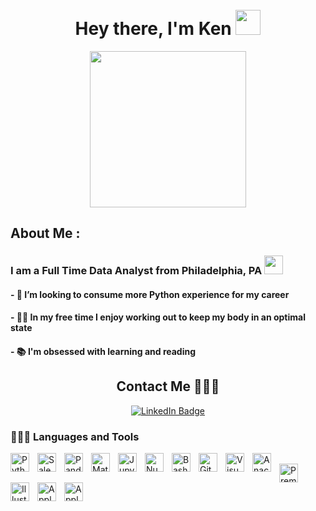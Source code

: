 


<br>
<br>

<h1 align="center">Hey there, I'm Ken <img src="https://media.giphy.com/media/hvRJCLFzcasrR4ia7z/giphy.gif" width="40"></h1>

<p align="center"><img src="https://media.giphy.com/media/qgQUggAC3Pfv687qPC/giphy.gif" width="250"></p>

<h2> About Me : </h2>

<h3> I am a Full Time Data Analyst from Philadelphia, PA <img src="https://media.giphy.com/media/WUlplcMpOCEmTGBtBW/giphy.gif" width="30"> </h3>

<h4> - 🔭 I’m looking to consume more Python experience for my career </h4>
<h4> - 🏋🏻 In my free time I enjoy working out to keep my body in an optimal state </h4> 
<h4> - 📚 I'm obsessed with learning and reading </h4>

</p>

<h2 align="center">Contact Me 🧑🏻‍💻 </h2>
<p align="center">
<a href="https://www.linkedin.com/in/kennethcallaghanjr/"><img src="https://img.shields.io/badge/LinkedIn-blue?style=for-the-badge&logo=linkedin&logoColor=white" alt="LinkedIn Badge"></a>
</p>


### 🧑🏻‍💻 Languages and Tools
<img align="left" alt="Python" width="30" style="padding-right:10px;" src="https://cdn.jsdelivr.net/gh/devicons/devicon/icons/python/python-plain.svg" />&nbsp;
<img align="left" alt="Salesforce" width="30" style="padding-right:10px;" src="https://cdn.jsdelivr.net/gh/devicons/devicon/icons/salesforce/salesforce-original.svg" />&nbsp;
<img align="left" alt="Pandas" width="30" style="padding-right:10px;" src="https://cdn.jsdelivr.net/gh/devicons/devicon/icons/pandas/pandas-original-wordmark.svg" />&nbsp;
<img align="left" alt="Matlab" width="30" style="padding-right:10px;" src="https://cdn.jsdelivr.net/gh/devicons/devicon/icons/matlab/matlab-original.svg" />&nbsp;
<img align="left" alt="Jupyter" width="30" style="padding-right:10px;" src="https://cdn.jsdelivr.net/gh/devicons/devicon/icons/jupyter/jupyter-original-wordmark.svg" />&nbsp;
<img align="left" alt="Numpy" width="30" style="padding-right:10px;" src="https://cdn.jsdelivr.net/gh/devicons/devicon/icons/numpy/numpy-original.svg" />&nbsp;
<img align="left" alt="Bash" width="30" style="padding-right:10px;" src="https://cdn.jsdelivr.net/gh/devicons/devicon/icons/bash/bash-plain.svg" />&nbsp;
<img align="left" alt="GitHub" width="30" style="padding-right:10px;" src="https://cdn.jsdelivr.net/gh/devicons/devicon/icons/github/github-original.svg" />&nbsp;
<img align="left" alt="Visual Studio Code" width="30" style="padding-right:10px;" src="https://cdn.jsdelivr.net/gh/devicons/devicon/icons/vscode/vscode-original.svg" />&nbsp;
<img align="left" alt="Anaconda" width="30" style="padding-right:10px;" src="https://cdn.jsdelivr.net/gh/devicons/devicon/icons/anaconda/anaconda-original.svg" />&nbsp;
<img align="left" alt="Premiere Pro" width="30" style="padding-right:10px;" src="https://cdn.jsdelivr.net/gh/devicons/devicon/icons/premierepro/premierepro-original.svg" />&nbsp;
<img align="left" alt="Illustrator" width="30" style="padding-right:10px;" src="https://cdn.jsdelivr.net/gh/devicons/devicon/icons/illustrator/illustrator-line.svg" />&nbsp;
<img align="left" alt="Apple" width="30" style="padding-right:10px;" src="https://cdn.jsdelivr.net/gh/devicons/devicon/icons/apple/apple-original.svg" />&nbsp;
<img align="left" alt="Apple" width="30" style="padding-right:10px;" src="https://cdn.jsdelivr.net/gh/devicons/devicon/icons/windows8/windows8-original.svg" />&nbsp;

          
       
          
